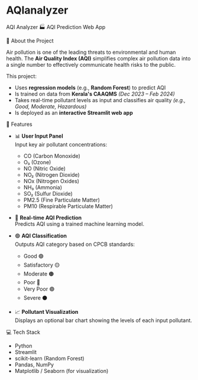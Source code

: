 # AQIanalyzer
AQI Analyzer
🏭 AQI Prediction Web App

📌 About the Project

Air pollution is one of the leading threats to environmental and human health. The **Air Quality Index (AQI)** simplifies complex air pollution data into a single number to effectively communicate health risks to the public.

This project:

- Uses **regression models** (e.g., **Random Forest**) to predict AQI  
- Is trained on data from **Kerala's CAAQMS** *(Dec 2023 – Feb 2024)*  
- Takes real-time pollutant levels as input and classifies air quality *(e.g., Good, Moderate, Hazardous)*  
- Is deployed as an **interactive Streamlit web app**


🚀 Features

- 📊 **User Input Panel**  
  Input key air pollutant concentrations:
  - CO (Carbon Monoxide)
  - O₃ (Ozone)
  - NO (Nitric Oxide)
  - NO₂ (Nitrogen Dioxide)
  - NOx (Nitrogen Oxides)
  - NH₃ (Ammonia)
  - SO₂ (Sulfur Dioxide)
  - PM2.5 (Fine Particulate Matter)
  - PM10 (Respirable Particulate Matter)

- 🤖 **Real-time AQI Prediction**  
  Predicts AQI using a trained machine learning model.

- 🟢 **AQI Classification**  
  Outputs AQI category based on CPCB standards:
  - Good 🟢
  - Satisfactory 🟡
  - Moderate 🟠
  - Poor 🔴
  - Very Poor 🟣
  - Severe ⚫

- 📈 **Pollutant Visualization**  
  Displays an optional bar chart showing the levels of each input pollutant.


 💻 Tech Stack

- Python
- Streamlit
- scikit-learn (Random Forest)
- Pandas, NumPy
- Matplotlib / Seaborn (for visualization)
